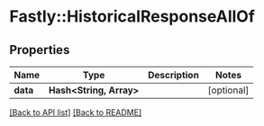 # Fastly::HistoricalResponseAllOf

## Properties

| Name | Type | Description | Notes |
| ---- | ---- | ----------- | ----- |
| **data** | **Hash&lt;String, Array&gt;** |  | [optional] |

[[Back to API list]](../../README.md#endpoints) [[Back to README]](../../README.md)

